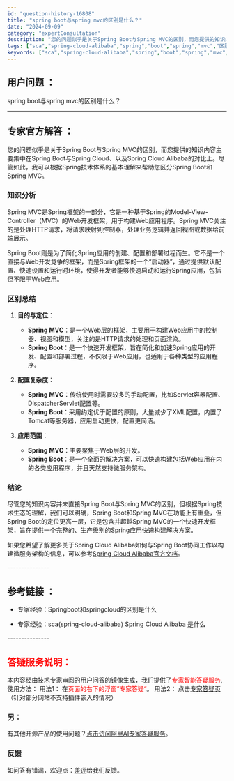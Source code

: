 ```yaml
---
id: "question-history-16808"
title: "spring boot与spring mvc的区别是什么？"
date: "2024-09-09"
category: "expertConsultation"
description: "您的问题似乎是关于Spring Boot与Spring MVC的区别，而您提供的知识内容主要集中在Spring Boot与Spring Cloud、以及Spring Cloud Alibaba的对比上。尽管如此，我可以根据Spring技术体系的基本理解来帮助您区分Spring Boot和Spring"
tags: ["sca","spring-cloud-alibaba","spring","boot","spring","mvc","区别"]
keywords: ["sca","spring-cloud-alibaba","spring","boot","spring","mvc","区别"]
---
```


## 用户问题 ： 
 spring boot与spring mvc的区别是什么？  

---------------
## 专家官方解答 ：

您的问题似乎是关于Spring Boot与Spring MVC的区别，而您提供的知识内容主要集中在Spring Boot与Spring Cloud、以及Spring Cloud Alibaba的对比上。尽管如此，我可以根据Spring技术体系的基本理解来帮助您区分Spring Boot和Spring MVC。

### 知识分析
Spring MVC是Spring框架的一部分，它是一种基于Spring的Model-View-Controller（MVC）的Web开发框架，用于构建Web应用程序。Spring MVC关注的是处理HTTP请求，将请求映射到控制器，处理业务逻辑并返回视图或数据给前端展示。

Spring Boot则是为了简化Spring应用的创建、配置和部署过程而生。它不是一个直接与Web开发竞争的框架，而是Spring框架的一个“启动器”，通过提供默认配置、快速设置和运行时环境，使得开发者能够快速启动和运行Spring应用，包括但不限于Web应用。

### 区别总结
1. **目的与定位**：
   - **Spring MVC**：是一个Web层的框架，主要用于构建Web应用中的控制器、视图和模型，关注的是HTTP请求的处理和页面渲染。
   - **Spring Boot**：是一个快速开发框架，旨在简化和加速Spring应用的开发、配置和部署过程，不仅限于Web应用，也适用于各种类型的应用程序。

2. **配置复杂度**：
   - **Spring MVC**：传统使用时需要较多的手动配置，比如Servlet容器配置、DispatcherServlet配置等。
   - **Spring Boot**：采用约定优于配置的原则，大量减少了XML配置，内置了Tomcat等服务器，应用启动更快，配置更简洁。

3. **应用范围**：
   - **Spring MVC**：主要聚焦于Web层的开发。
   - **Spring Boot**：是一个全面的解决方案，可以快速构建包括Web应用在内的各类应用程序，并且天然支持微服务架构。

### 结论
尽管您的知识内容并未直接Spring Boot与Spring MVC的区别，但根据Spring技术生态的理解，我们可以明确，Spring Boot和Spring MVC在功能上有重叠，但Spring Boot的定位更高一层，它是包含并超越Spring MVC的一个快速开发框架，旨在提供一个完整的、生产级别的Spring应用快速构建解决方案。

如果您希望了解更多关于Spring Cloud Alibaba如何与Spring Boot协同工作以构建微服务架构的信息，可以参考[Spring Cloud Alibaba官方文档](https://github.com/spring-cloud-alibaba-group/spring-cloud-alibaba-group.github.io/blob/main/i18n/zh-cn/docusaurus-plugin-content-docs/current/overview/roadmap.md)。


<font color="#949494">---------------</font> 


## 参考链接 ：

* 专家经验：Springboot和springcloud的区别是什么 
 
 * 专家经验：sca(spring-cloud-alibaba) Spring Cloud Alibaba 是什么 


 <font color="#949494">---------------</font> 
 


## <font color="#FF0000">答疑服务说明：</font> 

本内容经由技术专家审阅的用户问答的镜像生成，我们提供了<font color="#FF0000">专家智能答疑服务</font>,使用方法：
用法1： 在<font color="#FF0000">页面的右下的浮窗”专家答疑“</font>。
用法2： 点击[专家答疑页](https://answer.opensource.alibaba.com/docs/intro)（针对部分网站不支持插件嵌入的情况）
### 另：


有其他开源产品的使用问题？[点击访问阿里AI专家答疑服务](https://answer.opensource.alibaba.com/docs/intro)。
### 反馈
如问答有错漏，欢迎点：[差评](https://ai.nacos.io/user/feedbackByEnhancerGradePOJOID?enhancerGradePOJOId=16828)给我们反馈。
